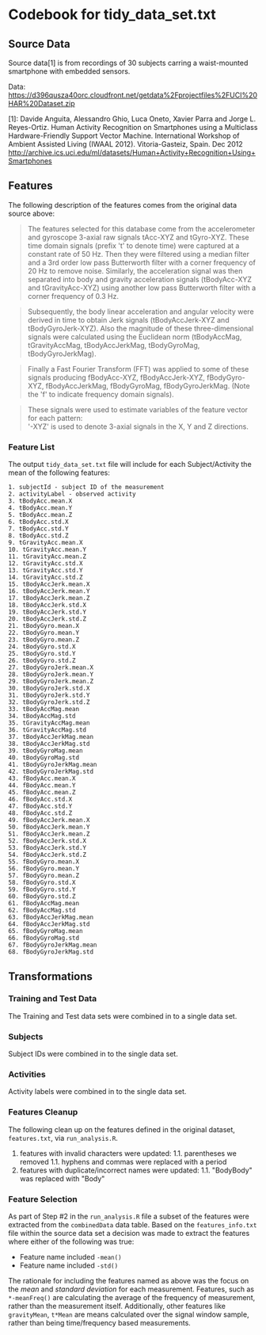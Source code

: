 # Codebook for tidy_data_set.txt

## Source Data

Source data[1] is from recordings of 30 subjects carring a waist-mounted smartphone with embedded sensors.

Data: https://d396qusza40orc.cloudfront.net/getdata%2Fprojectfiles%2FUCI%20HAR%20Dataset.zip

[1]: Davide Anguita, Alessandro Ghio, Luca Oneto, Xavier Parra and Jorge L. Reyes-Ortiz. Human Activity Recognition on Smartphones using a Multiclass Hardware-Friendly Support Vector Machine. International Workshop of Ambient Assisted Living (IWAAL 2012). Vitoria-Gasteiz, Spain. Dec 2012
http://archive.ics.uci.edu/ml/datasets/Human+Activity+Recognition+Using+Smartphones

## Features

The following description of the features comes from the original data source above:

> The features selected for this database come from the accelerometer and gyroscope 3-axial raw signals tAcc-XYZ and tGyro-XYZ. These time domain signals (prefix 't' to denote time) were captured at a constant rate of 50 Hz. Then they were filtered using a median filter and a 3rd order low pass Butterworth filter with a corner frequency of 20 Hz to remove noise. Similarly, the acceleration signal was then separated into body and gravity acceleration signals (tBodyAcc-XYZ and tGravityAcc-XYZ) using another low pass Butterworth filter with a corner frequency of 0.3 Hz. 

> Subsequently, the body linear acceleration and angular velocity were derived in time to obtain Jerk signals (tBodyAccJerk-XYZ and tBodyGyroJerk-XYZ). Also the magnitude of these three-dimensional signals were calculated using the Euclidean norm (tBodyAccMag, tGravityAccMag, tBodyAccJerkMag, tBodyGyroMag, tBodyGyroJerkMag). 

> Finally a Fast Fourier Transform (FFT) was applied to some of these signals producing fBodyAcc-XYZ, fBodyAccJerk-XYZ, fBodyGyro-XYZ, fBodyAccJerkMag, fBodyGyroMag, fBodyGyroJerkMag. (Note the 'f' to indicate frequency domain signals). 

> These signals were used to estimate variables of the feature vector for each pattern:  
> '-XYZ' is used to denote 3-axial signals in the X, Y and Z directions.

### Feature List

The output `tidy_data_set.txt` file will include for each Subject/Activity the mean of the following features:
```
1. subjectId - subject ID of the measurement
2. activityLabel - observed activity
3. tBodyAcc.mean.X
4. tBodyAcc.mean.Y
5. tBodyAcc.mean.Z
6. tBodyAcc.std.X
7. tBodyAcc.std.Y
8. tBodyAcc.std.Z
9. tGravityAcc.mean.X
10. tGravityAcc.mean.Y
11. tGravityAcc.mean.Z
12. tGravityAcc.std.X
13. tGravityAcc.std.Y
14. tGravityAcc.std.Z
15. tBodyAccJerk.mean.X
16. tBodyAccJerk.mean.Y
17. tBodyAccJerk.mean.Z
18. tBodyAccJerk.std.X
19. tBodyAccJerk.std.Y
20. tBodyAccJerk.std.Z
21. tBodyGyro.mean.X
22. tBodyGyro.mean.Y
23. tBodyGyro.mean.Z
24. tBodyGyro.std.X
25. tBodyGyro.std.Y
26. tBodyGyro.std.Z
27. tBodyGyroJerk.mean.X
28. tBodyGyroJerk.mean.Y
29. tBodyGyroJerk.mean.Z
30. tBodyGyroJerk.std.X
31. tBodyGyroJerk.std.Y
32. tBodyGyroJerk.std.Z
33. tBodyAccMag.mean
34. tBodyAccMag.std
35. tGravityAccMag.mean
36. tGravityAccMag.std
37. tBodyAccJerkMag.mean
38. tBodyAccJerkMag.std
39. tBodyGyroMag.mean
40. tBodyGyroMag.std
41. tBodyGyroJerkMag.mean
42. tBodyGyroJerkMag.std
43. fBodyAcc.mean.X
44. fBodyAcc.mean.Y
45. fBodyAcc.mean.Z
46. fBodyAcc.std.X
47. fBodyAcc.std.Y
48. fBodyAcc.std.Z
49. fBodyAccJerk.mean.X
50. fBodyAccJerk.mean.Y
51. fBodyAccJerk.mean.Z
52. fBodyAccJerk.std.X
53. fBodyAccJerk.std.Y
54. fBodyAccJerk.std.Z
55. fBodyGyro.mean.X
56. fBodyGyro.mean.Y
57. fBodyGyro.mean.Z
58. fBodyGyro.std.X
59. fBodyGyro.std.Y
60. fBodyGyro.std.Z
61. fBodyAccMag.mean
62. fBodyAccMag.std
63. fBodyAccJerkMag.mean
64. fBodyAccJerkMag.std
65. fBodyGyroMag.mean
66. fBodyGyroMag.std
67. fBodyGyroJerkMag.mean
68. fBodyGyroJerkMag.std
```

## Transformations

### Training and Test Data

The Training and Test data sets were combined in to a single data set.

### Subjects

Subject IDs were combined in to the single data set.

### Activities

Activity labels were combined in to the single data set.

### Features Cleanup

The following clean up on the features defined in the original dataset, `features.txt`, via `run_analysis.R`.

1. features with invalid characters were updated:
    1.1. parentheses we removed
    1.1. hyphens and commas were replaced with a period
1. features with duplicate/incorrect names were updated:
    1.1. "BodyBody" was replaced with "Body"

### Feature Selection

As part of Step #2 in the `run_analysis.R` file a subset of the features were extracted from the `combinedData` data table. Based on the `features_info.txt` file within the source data set a decision was made to extract the features where either of the following was true:

* Feature name included `-mean()`
* Feature name included `-std()`

The rationale for including the features named as above was the focus on the *mean* and *standard deviation* for each measurement. Features, such as `*-meanFreq()` are calculating the average of the frequency of measurement, rather than the measurement itself. Additionally, other features like `gravityMean`, `t*Mean` are means calculated over the signal window sample, rather than being time/frequency based measurements.

